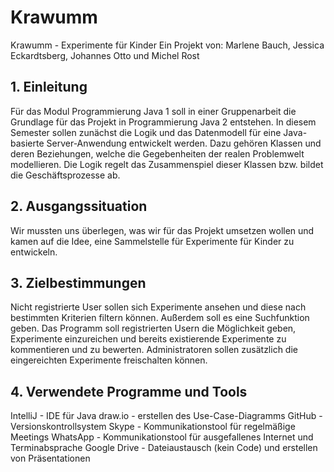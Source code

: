 # Krawumm
Krawumm - Experimente für Kinder
Ein Projekt von:
Marlene Bauch,
Jessica Eckardtsberg,
Johannes Otto und
Michel Rost

## 1. Einleitung
Für das Modul Programmierung Java 1 soll in einer Gruppenarbeit die Grundlage für das Projekt in Programmierung Java 2 entstehen. In diesem Semester sollen zunächst die Logik und das Datenmodell für eine Java-basierte Server-Anwendung entwickelt werden. Dazu gehören Klassen und deren Beziehungen, welche die Gegebenheiten der realen Problemwelt modellieren. Die Logik regelt das Zusammenspiel dieser Klassen bzw. bildet die Geschäftsprozesse ab.

## 2. Ausgangssituation
Wir mussten uns überlegen, was wir für das Projekt umsetzen wollen und kamen auf die Idee, eine Sammelstelle für Experimente für Kinder zu entwickeln.

## 3. Zielbestimmungen
Nicht registrierte User sollen sich Experimente ansehen und diese nach bestimmten Kriterien filtern können. Außerdem soll es eine Suchfunktion geben.
Das Programm soll registrierten Usern die Möglichkeit geben, Experimente einzureichen und bereits existierende Experimente zu kommentieren und zu bewerten.
Administratoren sollen zusätzlich die eingereichten Experimente freischalten können.

## 4. Verwendete Programme und Tools
IntelliJ      - IDE für Java
draw.io       - erstellen des Use-Case-Diagramms
GitHub        - Versionskontrollsystem
Skype         - Kommunikationstool für regelmäßige Meetings
WhatsApp      - Kommunikationstool für ausgefallenes Internet und Terminabsprache
Google Drive  - Dateiaustausch (kein Code) und erstellen von Präsentationen

